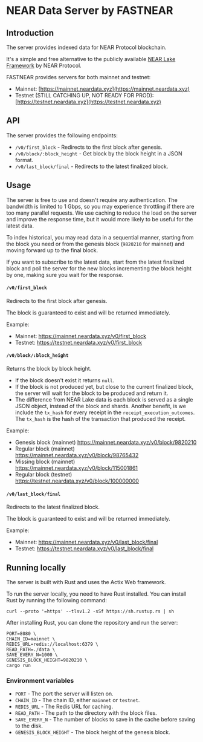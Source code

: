 # NEAR Data Server by FASTNEAR

## Introduction

The server provides indexed data for NEAR Protocol blockchain.

It's a simple and free alternative to the publicly
available [NEAR Lake Framework](https://github.com/near/near-lake-framework-rs) by NEAR Protocol.

FASTNEAR provides servers for both mainnet and testnet:

- Mainnet: [https://mainnet.neardata.xyz](https://mainnet.neardata.xyz)
- Testnet (STILL CATCHING UP, NOT READY FOR PROD): [https://testnet.neardata.xyz](https://testnet.neardata.xyz)

## API

The server provides the following endpoints:

- `/v0/first_block` - Redirects to the first block after genesis.
- `/v0/block/:block_height` - Get block by the block height in a JSON format.
- `/v0/last_block/final` - Redirects to the latest finalized block.

## Usage

The server is free to use and doesn't require any authentication. The bandwidth is limited to 1 Gbps, so you may
experience throttling if there are too many parallel requests.
We use caching to reduce the load on the server and improve the response time, but it would more likely to be useful for
the latest data.

To index historical, you may read data in a sequential manner, starting from the block you need or from the genesis
block (`9820210` for mainnet) and moving forward up to the final block.

If you want to subscribe to the latest data, start from the latest finalized block and poll the server for the new
blocks incrementing the block height by one, making sure you wait for the response.

#### `/v0/first_block`

Redirects to the first block after genesis.

The block is guaranteed to exist and will be returned immediately.

Example:

- Mainnet: https://mainnet.neardata.xyz/v0/first_block
- Testnet: https://testnet.neardata.xyz/v0/first_block

#### `/v0/block/:block_height`

Returns the block by block height.

- If the block doesn't exist it returns `null`.
- If the block is not produced yet, but close to the current finalized block, the server will wait for the block to be
  produced and return it.
- The difference from NEAR Lake data is each block is served as a single JSON object, instead of the block and shards.
  Another benefit, is we include the `tx_hash` for every receipt in the `receipt_execution_outcomes`. The `tx_hash` is
  the hash of the transaction that produced the receipt.

Example:

- Genesis block (mainnet) https://mainnet.neardata.xyz/v0/block/9820210
- Regular block (mainnet) https://mainnet.neardata.xyz/v0/block/98765432
- Missing block (mainnet) https://mainnet.neardata.xyz/v0/block/115001861
- Regular block (testnet) https://testnet.neardata.xyz/v0/block/100000000

#### `/v0/last_block/final`

Redirects to the latest finalized block.

The block is guaranteed to exist and will be returned immediately.

Example:

- Mainnet: https://mainnet.neardata.xyz/v0/last_block/final
- Testnet: https://testnet.neardata.xyz/v0/last_block/final


## Running locally

The server is built with Rust and uses the Actix Web framework.

To run the server locally, you need to have Rust installed. You can install Rust by running the following command:

```shell
curl --proto '=https' --tlsv1.2 -sSf https://sh.rustup.rs | sh
```

After installing Rust, you can clone the repository and run the server:

```shell
PORT=8080 \
CHAIN_ID=mainnet \
REDIS_URL=redis://localhost:6379 \
READ_PATH=./data \
SAVE_EVERY_N=1000 \
GENESIS_BLOCK_HEIGHT=9820210 \
cargo run
```

### Environment variables

- `PORT` - The port the server will listen on.
- `CHAIN_ID` - The chain ID, either `mainnet` or `testnet`.
- `REDIS_URL` - The Redis URL for caching.
- `READ_PATH` - The path to the directory with the block files.
- `SAVE_EVERY_N` - The number of blocks to save in the cache before saving to the disk.
- `GENESIS_BLOCK_HEIGHT` - The block height of the genesis block.

